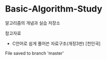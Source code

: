 # Basic-Algorithm-Study
<p>알고리즘의 개념과 실습  저장소</p>
<p>
  참고자료
  <ul>
    <li>C언어로 쉽게 풀어쓴 자료구조(개정3판) [천인국]</li>
  </ul>
</p>
<p>File saved to branch 'master'</p>
